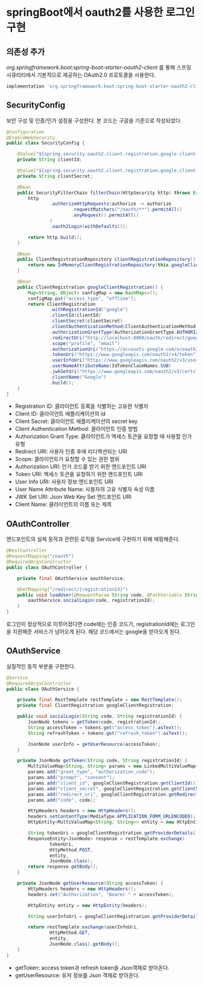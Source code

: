 # springBoot에서 oauth2를 사용한 로그인 구현

## 의존성 추가

_org.springframework.boot:spring-boot-starter-oauth2-client_ 를 통해 스프링 시큐리티에서 기본적으로 제공하는 OAuth2.0 프로토콜을 사용한다.

```gradle
implementation 'org.springframework.boot:spring-boot-starter-oauth2-client'
```

## SecurityConfig

보안 구성 및 인증/인가 설정을 구성한다. 본 코드는 구글을 기준으로 작성되었다.

```java
@Configuration
@EnableWebSecurity
public class SecurityConfig {

    @Value("${spring.security.oauth2.client.registration.google.client-id}")
    private String clientId;

    @Value("${spring.security.oauth2.client.registration.google.client-secret}")
    private String clientSecret;

    @Bean
    public SecurityFilterChain filterChain(HttpSecurity http) throws Exception {
        http
                .authorizeHttpRequests(authorize -> authorize
                        .requestMatchers("/oauth/**").permitAll()
                        .anyRequest().permitAll()
                )
                .oauth2Login(withDefaults());

        return http.build();
    }

    @Bean
    public ClientRegistrationRepository clientRegistrationRepository() {
        return new InMemoryClientRegistrationRepository(this.googleClientRegistration());
    }

    @Bean
    public ClientRegistration googleClientRegistration() {
        Map<String, Object> configMap = new HashMap<>();
        configMap.put("access_type", "offline");
        return ClientRegistration
                .withRegistrationId("google")
                .clientId(clientId)
                .clientSecret(clientSecret)
                .clientAuthenticationMethod(ClientAuthenticationMethod.CLIENT_SECRET_BASIC)
                .authorizationGrantType(AuthorizationGrantType.AUTHORIZATION_CODE)
                .redirectUri("http://localhost:8080/oauth/redirect/google")
                .scope("profile", "email")
                .authorizationUri("https://accounts.google.com/o/oauth2/v2/auth?access_type=offline&prompt=consent")
                .tokenUri("https://www.googleapis.com/oauth2/v4/token")
                .userInfoUri("https://www.googleapis.com/oauth2/v3/userinfo")
                .userNameAttributeName(IdTokenClaimNames.SUB)
                .jwkSetUri("https://www.googleapis.com/oauth2/v3/certs")
                .clientName("Google")
                .build();
    }
}
```

- Registration ID: 클라이언트 등록을 식별하는 고유한 식별자
- Client ID: 클라이언트 애플리케이션의 id
- Client Secret: 클라이언트 애플리케이션의 secret key
- Client Authentication Method: 클라이언트 인증 방법
- Authorization Grant Type: 클라이언트가 액세스 토큰을 요청할 때 사용할 인가 유형
- Redirect URI: 사용자 인증 후에 리디렉션되는 URI
- Scope: 클라이언트가 요청할 수 있는 권한 범위
- Authorization URI: 인가 코드를 받기 위한 엔드포인트 URI
- Token URI: 액세스 토큰을 요청하기 위한 엔드포인트 URI
- User Info URI: 사용자 정보 엔드포인트 URI
- User Name Attribute Name: 사용자의 고유 식별자 속성 이름
- JWK Set URI: Json Web Key Set 엔드포인트 URI
- Client Name: 클라이언트의 이름 또는 제목

## OAuthController

엔드포인트의 실제 동작과 관련된 로직을 Service에 구현하기 위해 매핑해준다.

```java
@RestController
@RequestMapping("/oauth")
@RequiredArgsConstructor
public class OAuthController {

    private final OAuthService oauthService;

    @GetMapping("/redirect/{registrationId}")
    public void loadUser(@RequestParam String code, @PathVariable String registrationId) {
        oauthService.socialLogin(code, registrationId);
    }
}
```

로그인이 정상적으로 이루어졌다면 code에는 인증 코드가, registrationId에는 로그인을 지원해준 서비스가 넘어오게 된다. 해당 코드에서는 google을 받아오게 된다.

## OAuthService

실질적인 동작 부분을 구현한다.

```java
@Service
@RequiredArgsConstructor
public class OAuthService {

    private final RestTemplate restTemplate = new RestTemplate();
    private final ClientRegistration googleClientRegistration;

    public void socialLogin(String code, String registrationId) {
        JsonNode tokens = getToken(code, registrationId);
        String accessToken = tokens.get("access_token").asText();
        String refreshToken = tokens.get("refresh_token").asText();

        JsonNode userInfo = getUserResource(accessToken);
    }

    private JsonNode getToken(String code, String registrationId) {
        MultiValueMap<String, String> params = new LinkedMultiValueMap<>();
        params.add("grant_type", "authorization_code");
        params.add("prompt", "consent");
        params.add("client_id", googleClientRegistration.getClientId());
        params.add("client_secret", googleClientRegistration.getClientSecret());
        params.add("redirect_uri", googleClientRegistration.getRedirectUri());
        params.add("code", code);

        HttpHeaders headers = new HttpHeaders();
        headers.setContentType(MediaType.APPLICATION_FORM_URLENCODED);
        HttpEntity<MultiValueMap<String, String>> entity = new HttpEntity<>(params, headers);

        String tokenUri = googleClientRegistration.getProviderDetails().getTokenUri();
        ResponseEntity<JsonNode> response = restTemplate.exchange(
                tokenUri,
                HttpMethod.POST,
                entity,
                JsonNode.class);
        return response.getBody();
    }

    private JsonNode getUserResource(String accessToken) {
        HttpHeaders headers = new HttpHeaders();
        headers.set("Authorization", "Bearer " + accessToken);

        HttpEntity entity = new HttpEntity(headers);

        String userInfoUri = googleClientRegistration.getProviderDetails().getUserInfoEndpoint().getUri();

        return restTemplate.exchange(userInfoUri,
                HttpMethod.GET,
                entity,
                JsonNode.class).getBody();
    }
}
```

- getToken: access token과 refresh token을 Json객체로 받아온다.
- getUserResource: 유저 정보를 Json 객체로 받아온다.